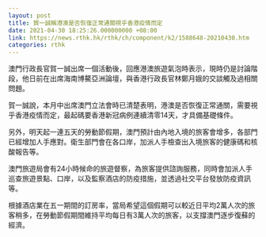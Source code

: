 ```yaml
---
layout: post
title: 賀一誠稱港澳是否恢復正常通關視乎香港疫情而定
date: 2021-04-30 18:25:26.000000000 +08:00
link: https://news.rthk.hk/rthk/ch/component/k2/1588648-20210430.htm
categories: rthk
---
```


澳門行政長官賀一誠出席一個活動後，回應港澳旅遊氣泡時表示，現時仍是討論階段，他日前在出席海南博鰲亞洲論壇，與香港行政長官林鄭月娥的交談觸及過相關問題。

賀一誠說，本月中出席澳門立法會時已清楚表明，港澳是否恢復正常通關，需要視乎香港疫情而定，最起碼要香港新冠病例連續清零14天，才具備基礎條件。

另外，明天起一連五天的勞動節假期，澳門預計由內地入境的旅客會增多，各部門已經增加人手應對。衛生部門會在各口岸，加派人手檢查出入境旅客的健康碼和核酸報告等。

澳門旅遊局會有24小時候命的旅遊督察，為旅客提供諮詢服務，同時會加派人手巡查旅遊景點、口岸，以及監察酒店的防疫措施，並透過社交平台發放防疫資訊等。

根據酒店業在五一期間的訂房率，當局希望這個假期可以較近日平均2萬人次的旅客稍多，在勞動節假期間維持平均每日有3萬人次的旅客，以支撐澳門逐步復蘇的經濟。
